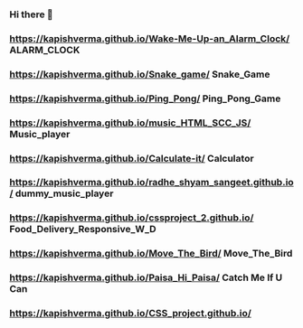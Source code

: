 ### Hi there 👋
### https://kapishverma.github.io/Wake-Me-Up-an_Alarm_Clock/ ALARM_CLOCK
### https://kapishverma.github.io/Snake_game/ Snake_Game 
### https://kapishverma.github.io/Ping_Pong/  Ping_Pong_Game
### https://kapishverma.github.io/music_HTML_SCC_JS/  Music_player
### https://kapishverma.github.io/Calculate-it/ Calculator
### https://kapishverma.github.io/radhe_shyam_sangeet.github.io/  dummy_music_player
### https://kapishverma.github.io/cssproject_2.github.io/ Food_Delivery_Responsive_W_D
### https://kapishverma.github.io/Move_The_Bird/  Move_The_Bird
### https://kapishverma.github.io/Paisa_Hi_Paisa/  Catch Me If U Can
### https://kapishverma.github.io/CSS_project.github.io/
